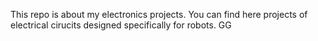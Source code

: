This repo is about my electronics projects. 
You can find here projects of electrical cirucits designed specifically for robots.
GG
